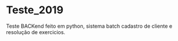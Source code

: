 # Teste_2019


Teste BACKend feito em python, sistema batch cadastro de cliente e resolução de exercicios.
